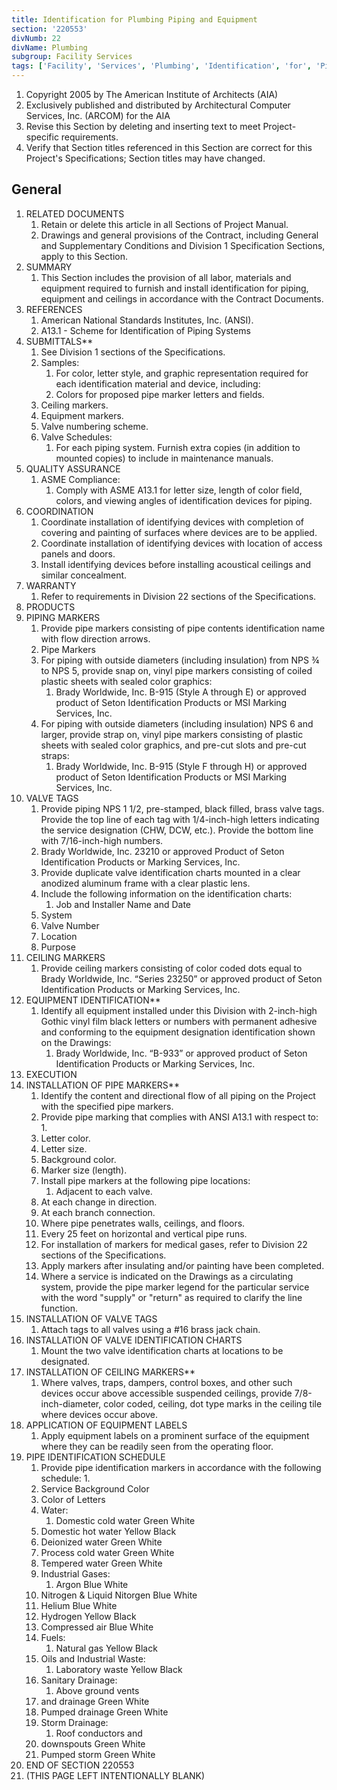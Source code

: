 ```yaml
---
title: Identification for Plumbing Piping and Equipment
section: '220553'
divNumb: 22
divName: Plumbing
subgroup: Facility Services
tags: ['Facility', 'Services', 'Plumbing', 'Identification', 'for', 'Piping', 'Equipment']
---
```


1. Copyright 2005 by The American Institute of Architects (AIA)
1. Exclusively published and distributed by Architectural Computer Services, Inc. (ARCOM) for the AIA
1. Revise this Section by deleting and inserting text to meet Project-specific requirements.
1. Verify that Section titles referenced in this Section are correct for this Project's Specifications; Section titles may have changed.

## General

1. RELATED DOCUMENTS
   1. Retain or delete this article in all Sections of Project Manual.
   1. Drawings and general provisions of the Contract, including General and Supplementary Conditions and Division 1 Specification Sections, apply to this Section.
1. SUMMARY
   1. This Section includes the provision of all labor, materials and equipment required to furnish and install identification for piping, equipment and ceilings in accordance with the Contract Documents. 
1. REFERENCES
   1. American National Standards Institutes, Inc. (ANSI). 
   1. A13.1 - Scheme for Identification of Piping Systems 
1. SUBMITTALS** 
   1. See Division 1 sections of the Specifications.
   1. Samples:
      1. For color, letter style, and graphic representation required for each identification material and device, including:
      1. Colors for proposed pipe marker letters and fields.
   1. Ceiling markers.
   1. Equipment markers.
   1. Valve numbering scheme.
   1. Valve Schedules:
      1. For each piping system. Furnish extra copies (in addition to mounted copies) to include in maintenance manuals.
1. QUALITY ASSURANCE
   1. ASME Compliance:
      1. Comply with ASME A13.1 for letter size, length of color field, colors, and viewing angles of identification devices for piping.
1. COORDINATION
   1. Coordinate installation of identifying devices with completion of covering and painting of surfaces where devices are to be applied.
   1. Coordinate installation of identifying devices with location of access panels and doors.
   1. Install identifying devices before installing acoustical ceilings and similar concealment.
1. WARRANTY
   1. Refer to requirements in Division 22 sections of the Specifications.
1. PRODUCTS
1. PIPING MARKERS
   1. Provide pipe markers consisting of pipe contents identification name with flow direction arrows. 
   1. Pipe Markers
   1. For piping with outside diameters (including insulation) from NPS ¾ to NPS 5, provide snap on, vinyl pipe markers consisting of coiled plastic sheets with sealed color graphics:
      1. Brady Worldwide, Inc. B-915 (Style A through E) or approved product of Seton Identification Products or MSI Marking Services, Inc.
   1. For piping with outside diameters (including insulation) NPS 6 and larger, provide strap on, vinyl pipe markers consisting of plastic sheets with sealed color graphics, and pre-cut slots and pre-cut straps:
      1. Brady Worldwide, Inc. B-915 (Style F through H) or approved product of Seton Identification Products or MSI Marking Services, Inc. 
1. VALVE TAGS
   1. Provide piping NPS 1 1/2, pre-stamped, black filled, brass valve tags. Provide the top line of each tag with 1/4-inch-high letters indicating the service designation (CHW, DCW, etc.). Provide the bottom line with 7/16-inch-high numbers.
   1. Brady Worldwide, Inc. 23210 or approved Product of Seton Identification Products or Marking Services, Inc.
   1. Provide duplicate valve identification charts mounted in a clear anodized aluminum frame with a clear plastic lens.
   1. Include the following information on the identification charts:
      1. Job and Installer Name and Date
   1. System
   1. Valve Number
   1. Location
   1. Purpose
1. CEILING MARKERS
   1. Provide ceiling markers consisting of color coded dots equal to Brady Worldwide, Inc. “Series 23250” or approved product of Seton Identification Products or Marking Services, Inc.
1. EQUIPMENT IDENTIFICATION** 
   1. Identify all equipment installed under this Division with 2-inch-high Gothic vinyl film black letters or numbers with permanent adhesive and conforming to the equipment designation identification shown on the Drawings:
      1. Brady Worldwide, Inc. “B-933” or approved product of Seton Identification Products or Marking Services, Inc.
1. EXECUTION
1. INSTALLATION OF PIPE MARKERS** 
   1. Identify the content and directional flow of all piping on the Project with the specified pipe markers. 
   1. Provide pipe marking that complies with ANSI A13.1 with respect to:
      1. 
   1. Letter color.
   1. Letter size.
   1. Background color.
   1. Marker size (length).
   1. Install pipe markers at the following pipe locations:
      1. Adjacent to each valve.
   1. At each change in direction. 
   1. At each branch connection. 
   1. Where pipe penetrates walls, ceilings, and floors. 
   1. Every 25 feet on horizontal and vertical pipe runs.
   1. For installation of markers for medical gases, refer to Division 22 sections of the Specifications.
   1. Apply markers after insulating and/or painting have been completed. 
   1. Where a service is indicated on the Drawings as a circulating system, provide the pipe marker legend for the particular service with the word "supply" or "return" as required to clarify the line function. 
1. INSTALLATION OF VALVE TAGS
   1. Attach tags to all valves using a #16 brass jack chain.
1. INSTALLATION OF VALVE IDENTIFICATION CHARTS
   1. Mount the two valve identification charts at locations to be designated.
1. INSTALLATION OF CEILING MARKERS** 
   1. Where valves, traps, dampers, control boxes, and other such devices occur above accessible suspended ceilings, provide 7/8-inch-diameter, color coded, ceiling, dot type marks in the ceiling tile where devices occur above. 
1. APPLICATION OF EQUIPMENT LABELS
   1. Apply equipment labels on a prominent surface of the equipment where they can be readily seen from the operating floor.
1. PIPE IDENTIFICATION SCHEDULE
   1. Provide pipe identification markers in accordance with the following schedule:
      1. 
    1. Service Background Color 
    1. Color of Letters
   1. Water:
      1. Domestic cold water Green White
   1. Domestic hot water Yellow Black
   1. Deionized water Green White
   1. Process cold water Green White
   1. Tempered water Green White
   1. Industrial Gases:
      1. Argon Blue White
   1. Nitrogen & Liquid Nitorgen Blue White
   1. Helium Blue White
   1. Hydrogen Yellow Black
   1. Compressed air Blue White
   1. Fuels:
      1. Natural gas Yellow Black
   1. Oils and Industrial Waste:
      1. Laboratory waste Yellow Black
   1. Sanitary Drainage:
      1. Above ground vents 
    1. and drainage Green White
   1. Pumped drainage Green White
   1. Storm Drainage:
      1. Roof conductors and 
   1. downspouts Green White
   1. Pumped storm Green White
1. END OF SECTION 220553
1. (THIS PAGE LEFT INTENTIONALLY BLANK)

